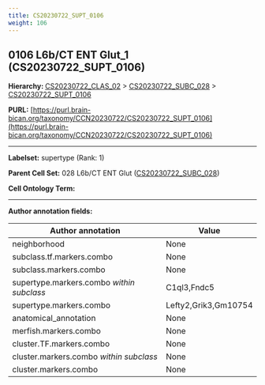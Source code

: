 ```yaml
---
title: CS20230722_SUPT_0106
weight: 106
---
```

## 0106 L6b/CT ENT Glut_1 (CS20230722_SUPT_0106)
<b>Hierarchy: </b>
[CS20230722_CLAS_02](../CS20230722_CLAS_02) >
[CS20230722_SUBC_028](../CS20230722_SUBC_028) >
[CS20230722_SUPT_0106](../CS20230722_SUPT_0106)

**PURL:** [https://purl.brain-bican.org/taxonomy/CCN20230722/CS20230722_SUPT_0106](https://purl.brain-bican.org/taxonomy/CCN20230722/CS20230722_SUPT_0106)

---


**Labelset:** supertype (Rank: 1)

**Parent Cell Set:** 028 L6b/CT ENT Glut ([CS20230722_SUBC_028](../CS20230722_SUBC_028))



**Cell Ontology Term:** 

[MARKER GENES.]: #


---

[TRANSFERRED ANNOTATIONS.]: #


[AUTHOR ANNOTATION FIELDS.]: #


**Author annotation fields:**

| Author annotation | Value |
|-------------------|-------|
|neighborhood|None|
|subclass.tf.markers.combo|None|
|subclass.markers.combo|None|
|supertype.markers.combo _within subclass_|C1ql3,Fndc5|
|supertype.markers.combo|Lefty2,Grik3,Gm10754|
|anatomical_annotation|None|
|merfish.markers.combo|None|
|cluster.TF.markers.combo|None|
|cluster.markers.combo _within subclass_|None|
|cluster.markers.combo|None|
